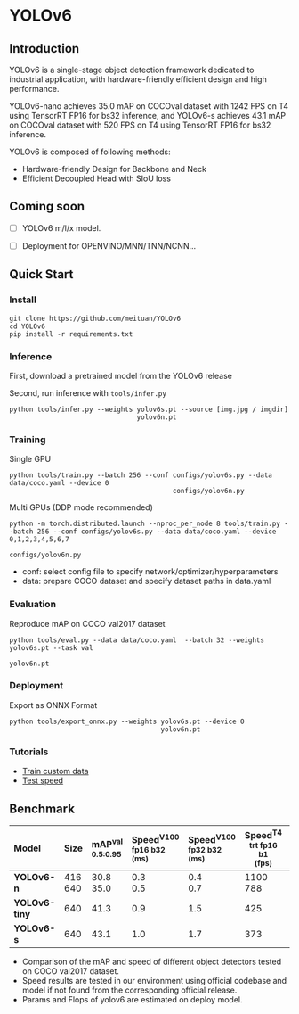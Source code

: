 # YOLOv6

## Introduction

YOLOv6 is a single-stage object detection framework dedicated to industrial application, with hardware-friendly efficient design and high performance.

YOLOv6-nano achieves 35.0 mAP on COCOval dataset with 1242 FPS on T4 using TensorRT FP16 for bs32 inference, and YOLOv6-s achieves 43.1 mAP on COCOval dataset with 520 FPS on T4 using TensorRT FP16 for bs32 inference.

YOLOv6 is composed of following methods:

- Hardware-friendly Design for Backbone and Neck
- Efficient Decoupled Head with SIoU loss

## Coming soon

- [ ] YOLOv6 m/l/x model.
- [ ] Deployment for OPENVINO/MNN/TNN/NCNN...


## Quick Start

### Install

```shell
git clone https://github.com/meituan/YOLOv6
cd YOLOv6
pip install -r requirements.txt  
```

### Inference 

First, download a pretrained model from the YOLOv6 release

Second, run inference with `tools/infer.py`

```shell
python tools/infer.py --weights yolov6s.pt --source [img.jpg / imgdir]
                                yolov6n.pt  
```

### Training

Single GPU 

```shell
python tools/train.py --batch 256 --conf configs/yolov6s.py --data data/coco.yaml --device 0
                                         configs/yolov6n.py
```

Multi GPUs (DDP mode recommended)

```shell
python -m torch.distributed.launch --nproc_per_node 8 tools/train.py --batch 256 --conf configs/yolov6s.py --data data/coco.yaml --device 0,1,2,3,4,5,6,7
                                                                                        configs/yolov6n.py
```

- conf: select config file to specify network/optimizer/hyperparameters
- data: prepare COCO dataset and specify dataset paths in data.yaml


### Evaluation

Reproduce mAP on COCO val2017 dataset

```shell
python tools/eval.py --data data/coco.yaml  --batch 32 --weights yolov6s.pt --task val
                                                                 yolov6n.pt
```


### Deployment

Export as ONNX Format

```shell
python tools/export_onnx.py --weights yolov6s.pt --device 0
                                      yolov6n.pt
```


### Tutorials

*  [Train custom data](./docs/Train_custom_data.md)
*  [Test speed](./docs/Test_speed.md)



## Benchmark


| Model           | Size        | mAP<sup>val<br/>0.5:0.95 | Speed<sup>V100<br/>fp16 b32 <br/>(ms) | Speed<sup>V100<br/>fp32 b32 <br/>(ms) | Speed<sup>T4 <br/>trt fp16 b1 <br/>(fps) | Speed<sup>T4 <br/>trt fp16 b32 <br/>(fps) | Params<br/> (M) | Flops<br/> (G) |
| :-------------- | ----------- | :----------------------- | :------------------------------------ | :------------------------------------ | ---------------------------------------- | ----------------------------------------- | --------------- | -------------- |
| **YOLOv6-n**    | 416<br/>640 | 30.8<br/>35.0            | 0.3<br/>0.5                           | 0.4<br/>0.7                           | 1100<br/>788                             | 2716<br/>1242                             | 4.3<br/>4.3     | 4.7<br/>11.1   |
| **YOLOv6-tiny** | 640         | 41.3                     | 0.9                                   | 1.5                                   | 425                                      | 602                                       | 15.0            | 36.7           |
| **YOLOv6-s**    | 640         | 43.1                     | 1.0                                   | 1.7                                   | 373                                      | 520                                       | 17.2            | 44.2           |


- Comparison of the mAP and speed of different object detectors tested on COCO val2017 dataset.
- Speed results are tested in our environment using official codebase and model if not found from the corresponding official release. 
- Params and Flops of yolov6 are estimated on deploy model.